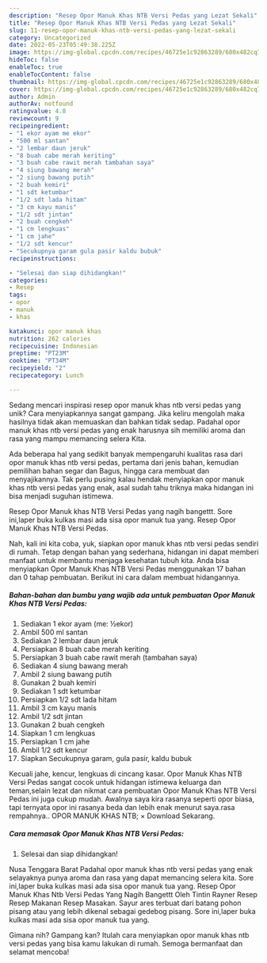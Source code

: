 ```yaml
---
description: "Resep Opor Manuk Khas NTB Versi Pedas yang Lezat Sekali"
title: "Resep Opor Manuk Khas NTB Versi Pedas yang Lezat Sekali"
slug: 11-resep-opor-manuk-khas-ntb-versi-pedas-yang-lezat-sekali
category: Uncategorized
date: 2022-05-23T05:49:38.225Z
image: https://img-global.cpcdn.com/recipes/46725e1c92863289/680x482cq70/opor-manuk-khas-ntb-versi-pedas-foto-resep-utama.jpg
hideToc: false
enableToc: true
enableTocContent: false
thumbnail: https://img-global.cpcdn.com/recipes/46725e1c92863289/680x482cq70/opor-manuk-khas-ntb-versi-pedas-foto-resep-utama.jpg
cover: https://img-global.cpcdn.com/recipes/46725e1c92863289/680x482cq70/opor-manuk-khas-ntb-versi-pedas-foto-resep-utama.jpg
author: Admin
authorAv: notfound
ratingvalue: 4.8
reviewcount: 9
recipeingredient:
- "1 ekor ayam me ekor"
- "500 ml santan"
- "2 lembar daun jeruk"
- "8 buah cabe merah keriting"
- "3 buah cabe rawit merah tambahan saya"
- "4 siung bawang merah"
- "2 siung bawang putih"
- "2 buah kemiri"
- "1 sdt ketumbar"
- "1/2 sdt lada hitam"
- "3 cm kayu manis"
- "1/2 sdt jintan"
- "2 buah cengkeh"
- "1 cm lengkuas"
- "1 cm jahe"
- "1/2 sdt kencur"
- "Secukupnya garam gula pasir kaldu bubuk"
recipeinstructions:

- "Selesai dan siap dihidangkan!"
categories:
- Resep
tags:
- opor
- manuk
- khas

katakunci: opor manuk khas 
nutrition: 262 calories
recipecuisine: Indonesian
preptime: "PT23M"
cooktime: "PT34M"
recipeyield: "2"
recipecategory: Lunch

---
```





Sedang mencari inspirasi resep opor manuk khas ntb versi pedas yang unik? Cara menyiapkannya sangat gampang. Jika keliru mengolah maka hasilnya tidak akan memuaskan dan bahkan tidak sedap. Padahal opor manuk khas ntb versi pedas yang enak harusnya sih memiliki aroma dan rasa yang mampu memancing selera Kita.





Ada beberapa hal yang sedikit banyak mempengaruhi kualitas rasa dari opor manuk khas ntb versi pedas, pertama dari jenis bahan, kemudian pemilihan bahan segar dan Bagus, hingga cara membuat dan menyajikannya. Tak perlu pusing kalau hendak menyiapkan opor manuk khas ntb versi pedas yang enak,      asal sudah tahu triknya maka hidangan ini bisa menjadi suguhan istimewa.














Resep Opor Manuk khas NTB Versi Pedas yang nagih bangettt. Sore ini,laper buka kulkas masi ada sisa opor manuk tua yang. Resep Opor Manuk Khas NTB Versi Pedas.






Nah, kali ini kita coba, yuk, siapkan opor manuk khas ntb versi pedas sendiri di rumah. Tetap dengan bahan yang sederhana, hidangan ini dapat memberi manfaat untuk membantu menjaga kesehatan tubuh kita. Anda bisa menyiapkan Opor Manuk Khas NTB Versi Pedas menggunakan 17 bahan dan 0 tahap pembuatan. Berikut ini cara dalam membuat hidangannya.

<!--inarticleads1-->

##### Bahan-bahan dan bumbu yang wajib ada untuk pembuatan Opor Manuk Khas NTB Versi Pedas:

1. Sediakan 1 ekor ayam (me: ½ekor)
1. Ambil 500 ml santan
1. Sediakan 2 lembar daun jeruk
1. Persiapkan 8 buah cabe merah keriting
1. Persiapkan 3 buah cabe rawit merah (tambahan saya)
1. Sediakan 4 siung bawang merah
1. Ambil 2 siung bawang putih
1. Gunakan 2 buah kemiri
1. Sediakan 1 sdt ketumbar
1. Persiapkan 1/2 sdt lada hitam
1. Ambil 3 cm kayu manis
1. Ambil 1/2 sdt jintan
1. Gunakan 2 buah cengkeh
1. Siapkan 1 cm lengkuas
1. Persiapkan 1 cm jahe
1. Ambil 1/2 sdt kencur
1. Siapkan Secukupnya garam, gula pasir, kaldu bubuk


Kecuali jahe, kencur, lengkuas di cincang kasar. Opor Manuk Khas NTB Versi Pedas sangat cocok untuk hidangan istimewa keluarga dan teman,selain lezat dan nikmat cara pembuatan Opor Manuk Khas NTB Versi Pedas ini juga cukup mudah. Awalnya saya kira rasanya seperti opor biasa, tapi ternyata opor ini rasanya beda dan lebih enak menurut saya.rasa rempahnya.. OPOR MANUK KHAS NTB; × Download Sekarang. 

<!--inarticleads2-->

##### Cara memasak Opor Manuk Khas NTB Versi Pedas:


1. Selesai dan siap dihidangkan!

Nusa Tenggara Barat Padahal opor manuk khas ntb versi pedas yang enak selayaknya punya aroma dan rasa yang dapat memancing selera kita. Sore ini,laper buka kulkas masi ada sisa opor manuk tua yang. Resep Opor Manuk Khas Ntb Versi Pedas Yang Nagih Bangettt Oleh Tintin Rayner Resep Resep Makanan Resep Masakan. Sayur ares terbuat dari batang pohon pisang atau yang lebih dikenal sebagai gedebog pisang. Sore ini,laper buka kulkas masi ada sisa opor manuk tua yang. 

Gimana nih? Gampang kan? Itulah cara menyiapkan opor manuk khas ntb versi pedas yang bisa kamu lakukan di rumah. Semoga bermanfaat dan selamat mencoba!
